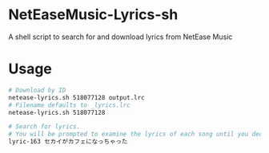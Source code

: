 # NetEaseMusic-Lyrics-sh
A shell script to search for and download lyrics from NetEase Music

# Usage

```bash
# Download by ID
netease-lyrics.sh 518077128 output.lrc
# Filename defaults to _lyrics.lrc
netease-lyrics.sh 518077128

# Search for lyrics. 
# You will be prompted to examine the lyrics of each song until you decide the one to be saved.
lyric-163 セカイがカフェになっちゃった
```
